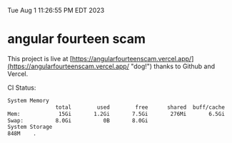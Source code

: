 Tue Aug  1 11:26:55 PM EDT 2023

# angular fourteen scam


This project is live at [https://angularfourteenscam.vercel.app/](https://angularfourteenscam.vercel.app/ "dog!") thanks to Github and Vercel.

CI Status: 

```bash
System Memory
               total        used        free      shared  buff/cache   available
Mem:            15Gi       1.2Gi       7.5Gi       276Mi       6.5Gi        13Gi
Swap:          8.0Gi          0B       8.0Gi
System Storage
848M	.
